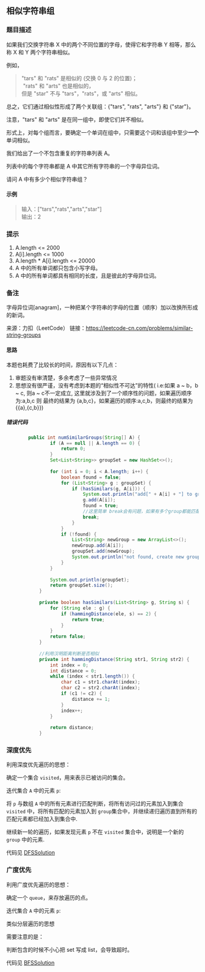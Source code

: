 ## 相似字符串组

### 题目描述

如果我们交换字符串 X 中的两个不同位置的字母，使得它和字符串 Y 相等，那么称 X 和 Y 两个字符串相似。

例如，

> "tars" 和 "rats" 是相似的 (交换 0 与 2 的位置)；   
 "rats" 和 "arts" 也是相似的，   
 但是 "star" 不与 "tars"，"rats"，或 "arts" 相似。

总之，它们通过相似性形成了两个关联组：{"tars", "rats", "arts"} 和 {"star"}。

注意，"tars" 和 "arts" 是在同一组中，即使它们并不相似。

形式上，对每个组而言，要确定一个单词在组中，只需要这个词和该组中至少<strong>一个</strong>单词相似。

我们给出了一个不包含重复的字符串列表 A。

列表中的每个字符串都是 A 中其它所有字符串的一个字母异位词。

请问 A 中有多少个相似字符串组？


#### 示例

> 输入：["tars","rats","arts","star"]   
  输出：2
  
  
###  提示

  1. A.length <= 2000
  2. A[i].length <= 1000
  3. A.length * A[i].length <= 20000
  4. A 中的所有单词都只包含小写字母。
  5. A 中的所有单词都具有相同的长度，且是彼此的字母异位词。
  

### 备注

字母异位词[anagram]，一种把某个字符串的字母的位置（顺序）加以改换所形成的新词。

  来源：力扣（LeetCode）
  链接：https://leetcode-cn.com/problems/similar-string-groups


#### 思路

本题也耗费了比较长的时间，原因有以下几点：

1. 审题没有审清楚，多余考虑了一些异常情况
2. 思想没有很严谨，没有考虑到本题的“相似性不可达”的特性(
i.e:如果 a ~ b，b ~ c, 则a ~ c不一定成立, 这里就涉及到了一个顺序性的问题，如果遍历顺序为:a,b,c 则
最终的结果为 {a,b,c}，如果遍历的顺序:a,c,b，则最终的结果为 {{a},{c,b}})

##### 错误代码

```java
        public int numSimilarGroups(String[] A) {
                if (A == null || A.length == 0) {
                    return 0;
                }
                Set<List<String>> groupSet = new HashSet<>();
        
                for (int i = 0; i < A.length; i++) {
                    boolean found = false;
                    for (List<String> g : groupSet) {
                        if (hasSimilars(g, A[i])) {
                            System.out.println("add[" + A[i] + "] to group:" + g);
                            g.add(A[i]);
                            found = true;
                            //这里简单 break会有问题，如果有多个group都能匹配上，则会出现上面说的传递性问题
                            break;
                        }
                    }
                    if (!found) {
                        List<String> newGroup = new ArrayList<>();
                        newGroup.add(A[i]);
                        groupSet.add(newGroup);
                        System.out.println("not found, create new group:" + newGroup);
                    }
                }
        
                System.out.println(groupSet);
                return groupSet.size();
            }
        
            private boolean hasSimilars(List<String> g, String s) {
                for (String ele : g) {
                    if (hammingDistance(ele, s) == 2) {
                        return true;
                    }
                }
                return false;
            }
        
            //利用汉明距离判断是否相似
            private int hammingDistance(String str1, String str2) {
                int index = 0;
                int distance = 0;
                while (index < str1.length()) {
                    char c1 = str1.charAt(index);
                    char c2 = str2.charAt(index);
                    if (c1 != c2) {
                        distance += 1;
                    }
                    index++;
                }
        
                return distance;
            }

```


### 深度优先

利用深度优先遍历的思想：

确定一个集合 ```visited```，用来表示已被访问的集合。

迭代集合 ```A``` 中的元素 ```p```:

将 ```p``` 与数组 ```A``` 中的所有元素进行匹配判断，将所有访问过的元素加入到集合 ```visited``` 中，将所有匹配的元素加入到
```group```集合中，并继续递归遍历直到所有的匹配元素都已经加入到集合中.

继续新一轮的遍历，如果发现元素 ```p``` 不在 ```visited``` 集合中，说明是一个新的 ```group``` 中的元素.

代码见 [DFSSolution](https://github.com/leexuehan/algorithmpractice/blob/master/src/main/java/leetcode/pro5/DFSSolution.java)

### 广度优先

利用广度优先遍历的思想：

确定一个 ```queue```，来存放遍历的点。

迭代集合 ```A``` 中的元素 ```p```:

类似分层遍历的思想

需要注意的是：

判断包含的时候不小心把 set 写成 list，会导致超时。


代码见 [BFSSolution](https://github.com/leexuehan/algorithmpractice/blob/master/src/main/java/leetcode/pro5/BFSSolution.java)









